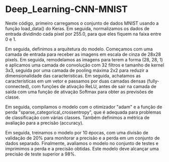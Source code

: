 # Deep_Learning-CNN-MNIST

Neste código, primeiro carregamos o conjunto de dados MNIST usando a função load_data() do Keras. Em seguida, normalizamos os dados de entrada dividindo cada pixel por 255.0, para que eles fiquem na faixa entre 0 e 1.

Em seguida, definimos a arquitetura do modelo. Começamos com uma camada de entrada para receber as imagens em escala de cinza de 28x28 pixels. Em seguida, remodelamos as imagens para terem a forma (28, 28, 1) e aplicamos uma camada de convolução com 32 filtros e tamanho de kernel 3x3, seguida por uma camada de pooling máxima 2x2 para reduzir a dimensionalidade das características. Em seguida, achatamos as características em um vetor e passamos por duas camadas densas (fully-connected), com funções de ativação ReLU, antes de sair na camada de saída com uma função de ativação Softmax para obter as previsões de classe.

Em seguida, compilamos o modelo com o otimizador "adam" e a função de perda "sparse_categorical_crossentropy", que é adequada para problemas de classificação com várias classes. Também definimos a métrica de avaliação para a precisão (accuracy).

Em seguida, treinamos o modelo por 10 épocas, com uma divisão de validação de 20% para monitorar a precisão e a perda em um conjunto de dados separado. Finalmente, avaliamos o modelo no conjunto de testes e imprimimos a perda e a precisão obtidas. Este modelo deve alcançar uma precisão de teste superior a 98%.
